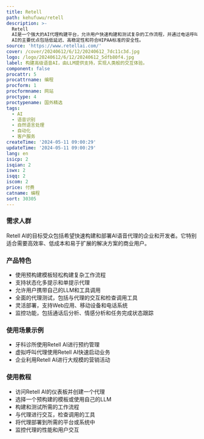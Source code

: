 ```yaml
---
title: Retell
path: kehufuwu/retell
description: >-
  Retell
  AI是一个强大的AI代理构建平台，允许用户快速构建和测试复杂的工作流程，并通过电话呼叫、网络呼叫或任何其他地方部署它们。该平台支持使用任何大型语言模型（LLM），并提供了实时的交互体验，包括人类般的声音和语音克隆支持。Retell
  AI的主要优点包括低延迟、高稳定性和符合HIPAA标准的安全性。
source: 'https://www.retellai.com/'
cover: /cover/20240612/6/12/20240612_7dc11c3d.jpg
logo: /logo/20240612/6/12/20240612_5dfb80f4.jpg
label: 构建高级语音AI，由LLM提供支持，实现人类般的交互体验。
component: false
procattr: 5
procattrname: 编程
procform: 1
procformname: 网站
proctype: 4
proctypename: 国外精选
tags:
  - AI
  - 语音识别
  - 自然语言处理
  - 自动化
  - 客户服务
createTime: '2024-05-11 09:00:29'
updateTime: '2024-05-11 09:00:29'
lang: en
isicp: 2
isqian: 2
iswx: 2
isqq: 2
iscom: 2
price: 付费
catname: 编程
sort: 30305
---
```




### 需求人群
Retell AI的目标受众包括希望快速构建和部署AI语音代理的企业和开发者。它特别适合需要高效率、低成本和易于扩展的解决方案的商业用户。

### 产品特色
- 使用预构建模板轻松构建复杂工作流程
- 支持状态化多提示和单提示代理
- 允许用户携带自己的LLM和工具调用
- 全面的代理测试，包括与代理的交互和检查调用工具
- 灵活部署，支持Web应用、移动设备和电话系统
- 监控功能，包括通话后分析、情感分析和任务完成状态跟踪

### 使用场景示例
- 牙科诊所使用Retell AI进行预约管理
- 虚拟呼叫代理使用Retell AI快速启动业务
- 企业利用Retell AI进行大规模的营销活动

### 使用教程
- 访问Retell AI的仪表板并创建一个代理
- 选择一个预构建的模板或使用自己的LLM
- 构建和测试所需的工作流程
- 与代理进行交互，检查调用的工具
- 将代理部署到所需的平台或系统中
- 监控代理的性能和用户交互

  
